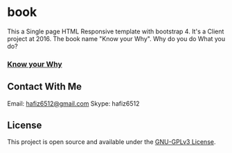 # book
This a Single page HTML Responsive template with bootstrap 4.
It's a Client project at 2016. The book name "Know your Why". Why do you do What you do?


### [Know your Why](https://hafiz6512.github.io/book/)


## Contact With Me
Email: hafiz6512@gmail.com
Skype: hafiz6512

## License

This project is open source and available under the [GNU-GPLv3 License](./LICENSE).